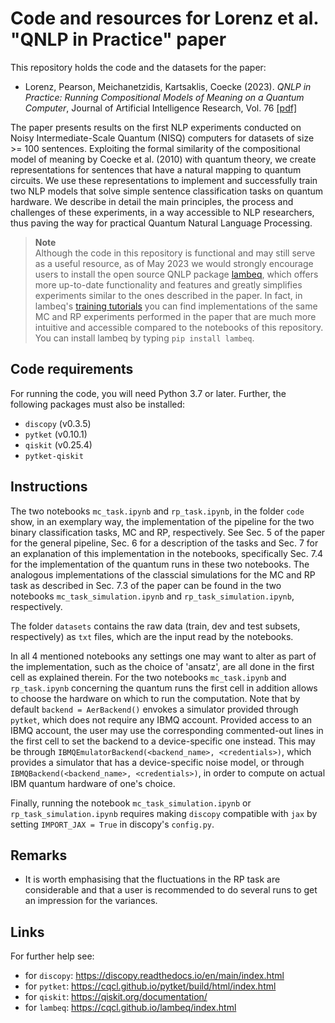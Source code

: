 # Code and resources for Lorenz et al. "QNLP in Practice" paper

This repository holds the code and the datasets for the paper:

- Lorenz, Pearson, Meichanetzidis, Kartsaklis, Coecke (2023). *QNLP in Practice: Running Compositional Models of Meaning on a Quantum Computer*, Journal of Artificial Intelligence Research, Vol. 76 [\[pdf\]](https://dl.acm.org/doi/pdf/10.1613/jair.1.14329)

The paper presents results on the first  NLP experiments conducted on Noisy Intermediate-Scale Quantum (NISQ) computers for datasets of size >= 100 sentences. Exploiting the formal similarity of the compositional model of meaning by Coecke et al. (2010) with quantum theory, we create representations for sentences that have a natural mapping to quantum circuits. We use these representations to implement and successfully train two NLP models that solve simple sentence classification tasks on quantum hardware. We describe in detail the main principles, the process and challenges of these experiments, in a way accessible to NLP researchers, thus paving the way for practical Quantum Natural Language Processing.

> **Note**\
> Although the code in this repository is functional and may still serve as a useful resource, as of May 2023 we would strongly encourage users to install the open source QNLP package [lambeq](https://cqcl.github.io/lambeq/index.html), which offers more up-to-date functionality and features and greatly simplifies experiments similar to the ones described in the paper. In fact, in lambeq's [training tutorials](https://cqcl.github.io/lambeq/training.html) you can find implementations of the same MC and RP experiments performed in the paper that are much more intuitive and accessible compared to the notebooks of this repository. You can install lambeq by typing ``pip install lambeq``.

## Code requirements

For running the code, you will need Python 3.7 or later. Further, the following packages must also be installed:

* `discopy` (v0.3.5)
* `pytket` (v0.10.1)
* `qiskit`  (v0.25.4)
* `pytket-qiskit`

## Instructions

The two notebooks `mc_task.ipynb` and `rp_task.ipynb`, in the folder `code` show, in an exemplary way, the implementation of the pipeline for the two binary classification tasks, MC and RP, respectively. See Sec. 5 of the paper for the general pipeline, Sec. 6 for a description of the tasks and Sec. 7 for an explanation of this implementation in the notebooks, specifically Sec. 7.4 for the implementation of the quantum runs in these two notebooks. The analogous implementations of the classcial simulations for the MC and RP task as described in Sec. 7.3 of the paper can be found in the two notebooks `mc_task_simulation.ipynb` and `rp_task_simulation.ipynb`, respectively. 

The folder `datasets` contains the raw data (train, dev and test subsets, respectively) as `txt` files, which are the input read by the notebooks.

In all 4 mentioned notebooks any settings one may want to alter as part of the implementation, such as the choice of 'ansatz', are all done in the first cell as explained therein. For the two notebooks `mc_task.ipynb` and `rp_task.ipynb` concerning the quantum runs the first cell in addition allows to choose the hardware on which to run the computation. Note that by default `backend = AerBackend()` envokes a simulator provided through `pytket`, which does not require any IBMQ account. Provided access to an IBMQ account, the user may use the corresponding commented-out lines in the first cell to set the backend to a device-specific one instead. This may be through `IBMQEmulatorBackend(<backend_name>, <credentials>)`, which provides a simulator that has a device-specific noise model, or through `IBMQBackend(<backend_name>, <credentials>)`, in order to compute on actual IBM quantum hardware of one's choice. 

Finally, running the notebook `mc_task_simulation.ipynb` or `rp_task_simulation.ipynb` requires making `discopy` compatible with `jax` by setting `IMPORT_JAX = True` in discopy's `config.py`. 

## Remarks

- It is worth emphasising that the fluctuations in the RP task are considerable and that a user is recommended to do several runs to get an impression for the variances. 

## Links

For further help see: 

* for `discopy`: https://discopy.readthedocs.io/en/main/index.html
* for `pytket`: https://cqcl.github.io/pytket/build/html/index.html
* for `qiskit`: https://qiskit.org/documentation/
* for `lambeq`: https://cqcl.github.io/lambeq/index.html

